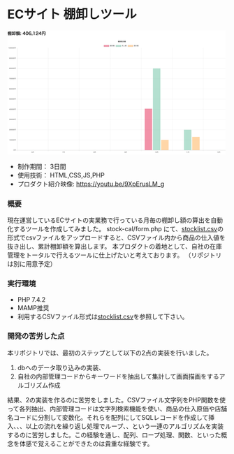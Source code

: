 # ECサイト 棚卸しツール

[![IMAGE ALT TEXT HERE](thumbnailImage.png)](https://youtu.be/9XpErusLM_g)

* 制作期間： 3日間
* 使用技術： HTML,CSS,JS,PHP
* プロダクト紹介映像: https://youtu.be/9XpErusLM_g


### 概要
現在運営しているECサイトの実業務で行っている月毎の棚卸し額の算出を自動化するツールを作成してみました。
stock-cal/form.php にて、[stocklist.csv](https://github.com/worldwideweb13/stock-cal/blob/dc36a207a2008637d36f4a2bee9fa2dfbef1920e/stocklist.csv)の形式でcsvファイルをアップロードすると、CSVファイル内から商品の仕入値を抜き出し、累計棚卸額を算出します。
本プロダクトの着地として、自社の在庫管理をトータルで行えるツールに仕上げたいと考えております。 （リポジトリは別に用意予定）

### 実行環境
* PHP 7.4.2
* MAMP推奨
* 利用するCSVファイル形式は[stocklist.csv](https://github.com/worldwideweb13/stock-cal/blob/dc36a207a2008637d36f4a2bee9fa2dfbef1920e/stocklist.csv)を参照して下さい。

### 開発の苦労した点
本リポジトリでは、最初のステップとして以下の2点の実装を行いました。
1. dbへのデータ取り込みの実装、
2. 自社の内部管理コードからキーワードを抽出して集計して画面描画をするアルゴリズム作成

結果、2の実装を作るのに苦労をしました。CSVファイル文字列をPHP関数を使って各列抽出、内部管理コードは文字列検索機能を使い、商品の仕入原価や店舗名コードに分割して変数化。それらを配列にしてSQLレコードを作成して挿入、、、以上の流れを繰り返し処理でループ、、という一連のアルゴリズムを実装するのに苦労しました。この経験を通し、配列、ロープ処理、関数、といった概念を体感で覚えることができたのは貴重な経験です。
